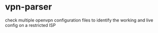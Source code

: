 # vpn-parser
 check multiple openvpn configuration files to identify the working and live config on a restricted ISP
